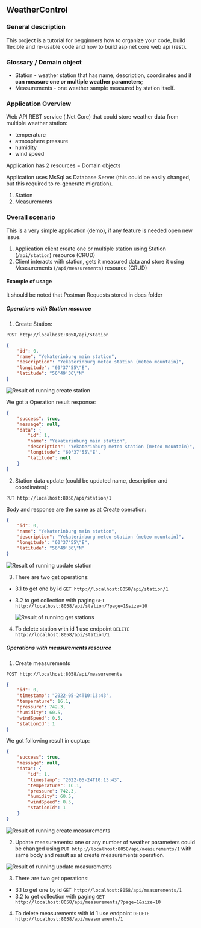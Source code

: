 ## WeatherControl

### General description

This project is a tutorial for begginners how to organize your code, build flexible and re-usable code and how to build asp net core web api (rest).

### Glossary / Domain object

* Station - weather station that has name, description, coordinates and it **can measure one or multiple weather
parameters**;
* Measurements - one weather sample measured by station itself.

### Application Overview

Web API REST service (.Net Core) that could store weather data from multiple weather station:
* temperature
* atmosphere pressure
* humidity
* wind speed

Application has 2 resources = Domain objects

Application uses MsSql as Database Server (this could be easily changed, but this required to re-generate migration).

1. Station
2. Measurements

### Overall scenario

This is a very simple application (demo), if any feature is needed open new issue.

1. Application client create one or multiple station using Station (`/api/station`) resource (CRUD)
2. Client interacts with station, gets it measured data and store it using Measurements (`/api/measurements`) 
   resource (CRUD)

#### Example of usage

It should be noted that Postman Requests stored in docs folder

##### Operations with Station resource

1. Create Station:

`POST http://localhost:8058/api/station`

```json
{
	"id": 0,
	"name": "Yekaterinburg main station",
	"description": "Yekaterinburg meteo station (meteo mountain)",
	"longitude": "60°37'55\"E",
	"latitude": "56°49'36\"N"
}
```

![Result of running create station](https://github.com/Wissance/WeatherControl/blob/master/docs/create_station_example.png)

We got a Operation result response:
```json
{
    "success": true,
    "message": null,
    "data": {
        "id": 1,
        "name": "Yekaterinburg main station",
        "description": "Yekaterinburg meteo station (meteo mountain)",
        "longitude": "60°37'55\"E",
        "latitude": null
    }
}
```

2. Station data update (could be updated name, description and coordinates):

`PUT http://localhost:8058/api/station/1`

Body and response are the same as at Create operation:
```json
{
	"id": 0,
	"name": "Yekaterinburg main station",
	"description": "Yekaterinburg meteo station (meteo mountain)",
	"longitude": "60°37'55\"E",
	"latitude": "56°49'36\"N"
}
```
![Result of running update station](https://github.com/Wissance/WeatherControl/blob/master/docs/update_station_example.png)

3. There are two get operations:

* 3.1 to get one by id `GET http://localhost:8058/api/station/1`
* 3.2 to get collection with paging `GET http://localhost:8058/api/station/?page=1&size=10`

  ![Result of running get stations](https://github.com/Wissance/WeatherControl/blob/master/docs/get_stations_with_paging.png)

4. To delete station with id 1 use endpoint `DELETE http://localhost:8058/api/station/1`

##### Operations with measurements resource

1. Create measurements

`POST http://localhost:8058/api/measurements`

```json
{
	"id": 0,
	"timestamp": "2022-05-24T10:13:43",
	"temperature": 16.1,
	"pressure": 742.3,
	"humidity": 60.5,
	"windSpeed": 0.5,
	"stationId": 1
}
```

We got following result in ouptup:
```json
{
    "success": true,
    "message": null,
    "data": {
        "id": 1,
        "timestamp": "2022-05-24T10:13:43",
        "temperature": 16.1,
        "pressure": 742.3,
        "humidity": 60.5,
        "windSpeed": 0.5,
        "stationId": 1
    }
}
```

![Result of running create measurements](https://github.com/Wissance/WeatherControl/blob/master/docs/create_measurements.png)

2. Update measurements: one or any number of weather parameters could be changed using 
   `PUT http://localhost:8058/api/measurements/1` with same body and result as at create measurements operation.
   
![Result of running update measurements](https://github.com/Wissance/WeatherControl/blob/master/docs/update_measurements.png)
   
3. There are two get operations:

* 3.1 to get one by id `GET http://localhost:8058/api/measurements/1`
* 3.2 to get collection with paging `GET http://localhost:8058/api/measurements/?page=1&size=10`

4. To delete measurements with id 1 use endpoint `DELETE http://localhost:8058/api/measurements/1`
